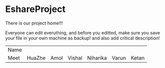# EshareProject
There is our project home!!!
<p>Everyone can edit everuthing, and before you editted, make sure you save your file in your own machine as backup! and also add critical description!</p>
<table><tr><td>Name</td></tr>
<td>Meet</td>
<td>HuaZhe</td>
<td>Amol</td>
<td>Vishal</td>
<td>Niharika</td>
<td>Varun</td>
<td>Ketan</td></tr>
</table>
